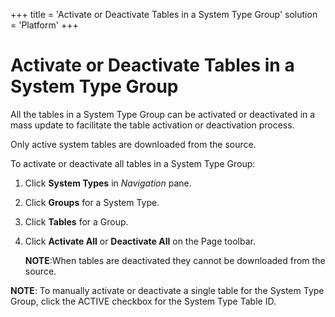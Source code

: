 +++
title = 'Activate or Deactivate Tables in a System Type Group'
solution = 'Platform'
+++

# Activate or Deactivate Tables in a System Type Group

All the tables in a System Type Group can be activated or deactivated in
a mass update to facilitate the table activation or deactivation
process.

Only active system tables are downloaded from the source.

To activate or deactivate all tables in a System Type Group:

1.  Click **System Types** in *Navigation* pane.

2.  Click **Groups** for a System Type.

3.  Click **Tables** for a Group.

4.  Click **Activate All** or **Deactivate All** on the Page toolbar.
    
    **NOTE**:When tables are deactivated they cannot be downloaded from
    the source.

**NOTE**: To manually activate or deactivate a single table for the
System Type Group, click the ACTIVE checkbox for the System Type Table
ID.
